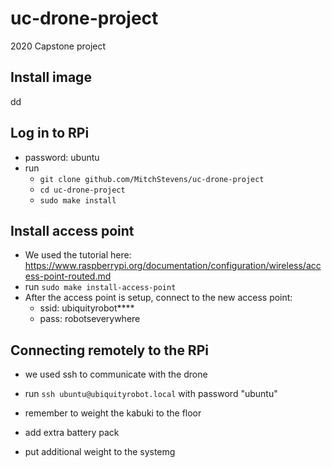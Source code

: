 # uc-drone-project
2020 Capstone project

## Install image
dd

## Log in to RPi
- password: ubuntu
- run
  - `git clone github.com/MitchStevens/uc-drone-project`
  - `cd uc-drone-project`
  - `sudo make install`

## Install access point
- We used the tutorial here: https://www.raspberrypi.org/documentation/configuration/wireless/access-point-routed.md
- run `sudo make install-access-point`
- After the access point is setup, connect to the new access point:
  - ssid: ubiquityrobot****
  - pass: robotseverywhere

## Connecting remotely to the RPi
- we used ssh to communicate with the drone
- run `ssh ubuntu@ubiquityrobot.local` with password "ubuntu"







- remember to weight the kabuki to the floor
-  add extra battery pack
- put additional weight to the systemg
